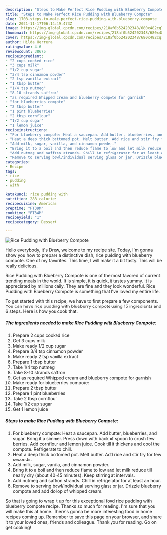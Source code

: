 ```yaml
---
description: "Steps to Make Perfect Rice Pudding with Blueberry Compote"
title: "Steps to Make Perfect Rice Pudding with Blueberry Compote"
slug: 1703-steps-to-make-perfect-rice-pudding-with-blueberry-compote
date: 2021-11-17T06:14:49.473Z
image: https://img-global.cpcdn.com/recipes/218af0b524202348/680x482cq70/rice-pudding-with-blueberry-compote-recipe-main-photo.jpg
thumbnail: https://img-global.cpcdn.com/recipes/218af0b524202348/680x482cq70/rice-pudding-with-blueberry-compote-recipe-main-photo.jpg
cover: https://img-global.cpcdn.com/recipes/218af0b524202348/680x482cq70/rice-pudding-with-blueberry-compote-recipe-main-photo.jpg
author: Hilda Herrera
ratingvalue: 4.6
reviewcount: 38675
recipeingredient:
- "2 cups cooked rice"
- "3 cups milk"
- "1/2 cup sugar"
- "3/4 tsp cinnamon powder"
- "2 tsp vanilla extract"
- "1 tbsp butter"
- "1/4 tsp nutmeg"
- "8-10 strands saffron"
- "as required Whipped cream and blueberry compote for garnish"
- "for blueberries compote"
- "2 tbsp butter"
- "1 pint blueberries"
- "2 tbsp cornflour"
- "1/2 cup sugar"
- "1 lemon juice"
recipeinstructions:
- "For blueberry compote: Heat a saucepan. Add butter, blueberries, and sugar. Bring it a simmer. Press down with back of spoon to crush few berries. Add cornflour and lemon juice. Cook till it thickens and cool the compote. Refrigerate to chill."
- "Heat a deep thick bottomed pot. Melt butter. Add rice and stir fry for few seconds."
- "Add milk, sugar, vanilla, and cinnamon powder."
- "Bring it to a boil and then reduce flame to low and let milk reduce till nearly dry (about 40-45 minutes). Keep stirring at intervals."
- "Add nutmeg and saffron strands. Chill in refrigerator for at least an hour."
- "Remove to serving bowl/individual serving glass or jar. Drizzle blueberry compote and add dollop of whipped cream."
categories:
- Recipe
tags:
- rice
- pudding
- with

katakunci: rice pudding with 
nutrition: 288 calories
recipecuisine: American
preptime: "PT39M"
cooktime: "PT34M"
recipeyield: "1"
recipecategory: Dessert

---
```



![Rice Pudding with Blueberry Compote](https://img-global.cpcdn.com/recipes/218af0b524202348/680x482cq70/rice-pudding-with-blueberry-compote-recipe-main-photo.jpg)

Hello everybody, it's Drew, welcome to my recipe site. Today, I'm gonna show you how to prepare a distinctive dish, rice pudding with blueberry compote. One of my favorites. This time, I will make it a bit tasty. This will be really delicious.

Rice Pudding with Blueberry Compote is one of the most favored of current trending meals in the world. It is simple, it is quick, it tastes yummy. It is appreciated by millions daily. They are fine and they look wonderful. Rice Pudding with Blueberry Compote is something that I've loved my entire life.




To get started with this recipe, we have to first prepare a few components. You can have rice pudding with blueberry compote using 15 ingredients and 6 steps. Here is how you cook that.

<!--inarticleads1-->

##### The ingredients needed to make Rice Pudding with Blueberry Compote:

1. Prepare 2 cups cooked rice
1. Get 3 cups milk
1. Make ready 1/2 cup sugar
1. Prepare 3/4 tsp cinnamon powder
1. Make ready 2 tsp vanilla extract
1. Prepare 1 tbsp butter
1. Take 1/4 tsp nutmeg
1. Take 8-10 strands saffron
1. Get as required Whipped cream and blueberry compote for garnish
1. Make ready for blueberries compote:
1. Prepare 2 tbsp butter
1. Prepare 1 pint blueberries
1. Take 2 tbsp cornflour
1. Take 1/2 cup sugar
1. Get 1 lemon juice




<!--inarticleads2-->

##### Steps to make Rice Pudding with Blueberry Compote:

1. For blueberry compote: Heat a saucepan. Add butter, blueberries, and sugar. Bring it a simmer. Press down with back of spoon to crush few berries. Add cornflour and lemon juice. Cook till it thickens and cool the compote. Refrigerate to chill.
1. Heat a deep thick bottomed pot. Melt butter. Add rice and stir fry for few seconds.
1. Add milk, sugar, vanilla, and cinnamon powder.
1. Bring it to a boil and then reduce flame to low and let milk reduce till nearly dry (about 40-45 minutes). Keep stirring at intervals.
1. Add nutmeg and saffron strands. Chill in refrigerator for at least an hour.
1. Remove to serving bowl/individual serving glass or jar. Drizzle blueberry compote and add dollop of whipped cream.




So that is going to wrap it up for this exceptional food rice pudding with blueberry compote recipe. Thanks so much for reading. I'm sure that you will make this at home. There's gonna be more interesting food in home recipes coming up. Remember to save this page on your browser, and share it to your loved ones, friends and colleague. Thank you for reading. Go on get cooking!
